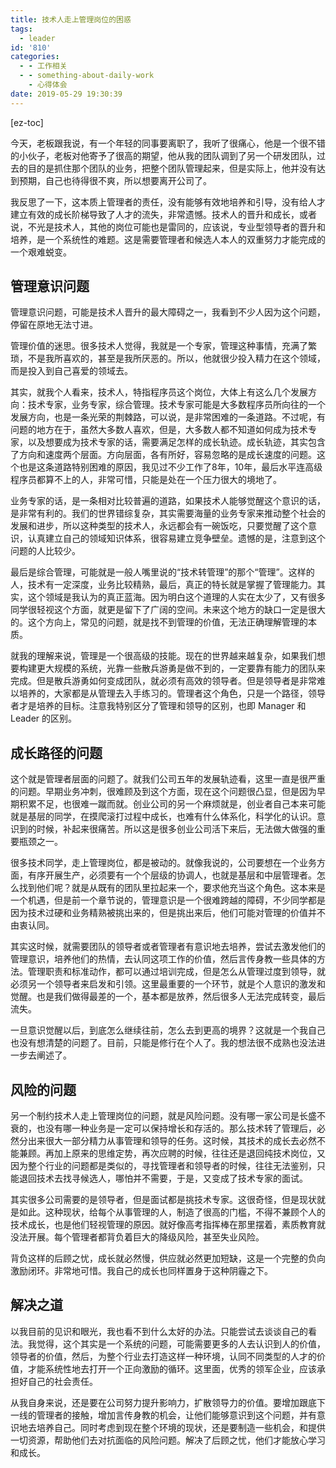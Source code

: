 ```yaml
---
title: 技术人走上管理岗位的困惑
tags:
  - leader
id: '810'
categories:
  - - 工作相关
  - - something-about-daily-work
    - 心得体会
date: 2019-05-29 19:30:39
---
```


[ez-toc]

今天，老板跟我说，有一个年轻的同事要离职了，我听了很痛心，他是一个很不错的小伙子，老板对他寄予了很高的期望，他从我的团队调到了另一个研发团队，过去的目的是抓住那个团队的业务，把整个团队管理起来，但是实际上，他并没有达到预期，自己也待得很不爽，所以想要离开公司了。

我反思了一下，这本质上管理者的责任，没有能够有效地培养和引导，没有给人才建立有效的成长阶梯导致了人才的流失，非常遗憾。技术人的晋升和成长，或者说，不光是技术人，其他的岗位可能也是雷同的，应该说，专业型领导者的晋升和培养，是一个系统性的难题。这是需要管理者和候选人本人的双重努力才能完成的一个艰难蜕变。

## 管理意识问题

管理意识问题，可能是技术人晋升的最大障碍之一，我看到不少人因为这个问题，停留在原地无法寸进。

管理价值的迷思。很多技术人觉得，我就是一个专家，管理这种事情，充满了繁琐，不是我所喜欢的，甚至是我所厌恶的。所以，他就很少投入精力在这个领域，而是投入到自己喜爱的领域去。

其实，就我个人看来，技术人，特指程序员这个岗位，大体上有这么几个发展方向：技术专家，业务专家，综合管理。技术专家可能是大多数程序员所向往的一个发展方向，也是一条光荣的荆棘路，可以说，是非常困难的一条道路。不过呢，有问题的地方在于，虽然大多数人喜欢，但是，大多数人都不知道如何成为技术专家，以及想要成为技术专家的话，需要满足怎样的成长轨迹。成长轨迹，其实包含了方向和速度两个层面。方向层面，各有所好，容易忽略的是成长速度的问题。这个也是这条道路特别困难的原因，我见过不少工作了8年，10年，最后水平连高级程序员都算不上的人，非常可惜，只能是处在一个压力很大的境地了。

业务专家的话，是一条相对比较普遍的道路，如果技术人能够觉醒这个意识的话，是非常有利的。我们的世界错综复杂，其实需要海量的业务专家来推动整个社会的发展和进步，所以这种类型的技术人，永远都会有一碗饭吃，只要觉醒了这个意识，认真建立自己的领域知识体系，很容易建立竞争壁垒。遗憾的是，注意到这个问题的人比较少。

最后是综合管理，可能就是一般人嘴里说的“技术转管理”的那个“管理”。这样的人，技术有一定深度，业务比较精熟，最后，真正的特长就是掌握了管理能力。其实，这个领域是我认为的真正蓝海。因为明白这个道理的人实在太少了，又有很多同学很轻视这个方面，就更是留下了广阔的空间。未来这个地方的缺口一定是很大的。这个方向上，常见的问题，就是找不到管理的价值，无法正确理解管理的本质。

就我的理解来说，管理是一个很高级的技能。现在的世界越来越复杂，如果我们想要构建更大规模的系统，光靠一些散兵游勇是做不到的，一定要靠有能力的团队来完成。但是散兵游勇如何变成团队，就必须有高效的领导者。但是领导者是非常难以培养的，大家都是从管理去入手练习的。管理者这个角色，只是一个路径，领导者才是培养的目标。注意我特别区分了管理和领导的区别，也即 Manager 和 Leader 的区别。

## 成长路径的问题

这个就是管理者层面的问题了。就我们公司五年的发展轨迹看，这里一直是很严重的问题。早期业务冲刺，很难顾及到这个方面，现在这个问题很凸显，但是因为早期积累不足，也很难一蹴而就。创业公司的另一个麻烦就是，创业者自己本来可能就是基层的同学，在摸爬滚打过程中成长，也难有什么体系化，科学化的认识。意识到的时候，补起来很痛苦。所以这是很多创业公司活下来后，无法做大做强的重要瓶颈之一。

很多技术同学，走上管理岗位，都是被动的。就像我说的，公司要想在一个业务方面，有序开展生产，必须要有一个个层级的协调人，也就是基层和中层管理者。怎么找到他们呢？就是从既有的团队里拉起来一个，要求他充当这个角色。这本来是一个机遇，但是前一个章节说的，管理意识是一个很难跨越的障碍，不少同学都是因为技术过硬和业务精熟被挑出来的，但是挑出来后，他们可能对管理的价值并不由衷认同。

其实这时候，就需要团队的领导者或者管理者有意识地去培养，尝试去激发他们的管理意识，培养他们的热情，去认同这项工作的价值，然后言传身教一些具体的方法。管理职责和标准动作，都可以通过培训完成，但是怎么从管理过度到领导，就必须另一个领导者来启发和引领。这里最重要的一个环节，就是个人意识的激发和觉醒。也是我们做得最差的一个，基本都是放养，然后很多人无法完成转变，最后流失。

一旦意识觉醒以后，到底怎么继续往前，怎么去到更高的境界？这就是一个我自己也没有想清楚的问题了。目前，只能是修行在个人了。我的想法很不成熟也没法进一步去阐述了。

## 风险的问题

另一个制约技术人走上管理岗位的问题，就是风险问题。没有哪一家公司是长盛不衰的，也没有哪一种业务是一定可以保持增长和存活的。那么技术转了管理后，必然分出来很大一部分精力从事管理和领导的任务。这时候，其技术的成长去必然不能兼顾。再加上原来的思维定势，再次应聘的时候，往往还是退回纯技术岗位，又因为整个行业的问题都是类似的，寻找管理者和领导者的时候，往往无法鉴别，只能退回技术去找寻候选人，哪怕并不需要，于是，又变成了技术专家的面试。

其实很多公司需要的是领导者，但是面试都是挑技术专家。这很奇怪，但是现状就是如此。这种现状，给每个从事管理的人，制造了很高的门槛，不得不兼顾个人的技术成长，也是他们轻视管理的原因。就好像高考指挥棒在那里摆着，素质教育就没法开展。每个管理者都背负着巨大的降级风险，甚至失业风险。

背负这样的后顾之忧，成长就必然慢，供应就必然更加短缺，这是一个完整的负向激励闭环。非常地可惜。我自己的成长也同样置身于这种阴霾之下。

## 解决之道

以我目前的见识和眼光，我也看不到什么太好的办法。只能尝试去谈谈自己的看法。我觉得，这个其实是一个系统的问题，可能需要更多的人去认识到人的价值，领导者的价值，然后，为整个行业去打造这样一种环境，认同不同类型的人才的价值，才能系统性地去打开一个正向激励的循环。这里面，优秀的领军企业，应该承担好自己的社会责任。

从我自身来说，还是要在公司努力提升影响力，扩散领导力的价值。要增加跟底下一线的管理者的接触，增加言传身教的机会，让他们能够意识到这个问题，并有意识地去培养自己。同时考虑到现在整个环境的现状，还是要制造一些机会，和提供一切资源，帮助他们去对抗面临的风险问题。解决了后顾之忧，他们才能放心学习和成长。